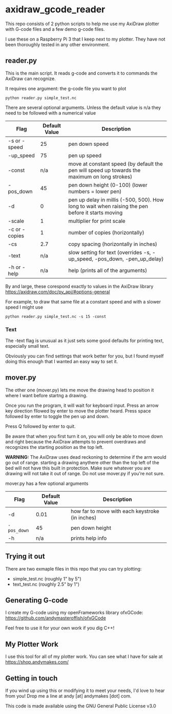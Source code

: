 # axidraw_gcode_reader

This repo consists of 2 python scripts to help me use my AxiDraw plotter with G-code files and a few demo g-code files.

I use these on a Raspberry Pi 3 that I keep next to my plotter. They have not been thoroughly tested in any other environment.


## reader.py

This is the main script. It reads g-code and converts it to commands the AxiDraw can recognize. 

It requires one argument: the g-code file you want to plot

`python reader.py simple_test.nc`

There are several optional arguments. Unless the default value is n/a they need to be followed with a numerical value

Flag 			| Default Value | Description
--------- 		| ---------		| -----------
-s or -speed 	| 25			| pen down speed
-up_speed 		| 75			| pen up speed
-const 			| n/a 			| move at constant speed (by default the pen will speed up towards the maximum on long strokes)
-pos_down 		| 45			| pen down height (0-100)  (lower numbers = lower pen)
-d 				| 0 			| pen up delay in millis (-500, 500). How long to wait when raising the pen before it starts moving
-scale 			| 1				| multiplier for print scale
-c or -copies	| 1				| number of copies (horizontally)
-cs 			| 2.7 			| copy spacing (horizontally in inches)
-text 			| n/a 			| slow setting for text (overrides -s, -up_speed, -pos_down, -pen_up_delay)
-h or -help		| n/a 			| help (prints all of the arguments)

By and large, these corespond exactly to values in the AxiDraw library
https://axidraw.com/doc/py_api/#options-general

For example, to draw that same file at a constant speed and with a slower speed I might use 

`python reader.py simple_test.nc -s 15 -const`

### Text

The -text flag is unusual as it just sets some good defaults for printing text, especially small text.

Obviously you can find settings that work better for you, but I found myself doing this enough that I wanted an easy way to set it.

## mover.py

The other one (mover.py) lets me move the drawing head to position it where I want before startng a drawing.

Once you run the program, it will wait for keyboard input. Press an arrow key direction fllowed by enter to move the plotter heard. Press space followed by enter to toggle the pen up and down.

Press Q followed by enter to quit.

Be aware that when you first turn it on, you will only be able to move down and right because the AxiDraw attempts to prevent overdraws and recognizes the starting position as the top left.

**WARNING:** The AxiDraw uses dead reckoning to determine if the arm would go out of range. starting a drawing anythere other than the top left of the bed will not have this built in protection. Make sure whatever you are drawing will not take it out of range. Do not use mover.py if you're not sure.

mover.py has a few optional arguments

Flag 			| Default Value | Description
---- 			| ------------- | -----------
-d 				| 0.01			| how far to move with each keystroke (in inches)
`-pos_down` 		| 45			| pen down height
-h 				| n/a 			| prints help info


## Trying it out

There are two exmaple files in this repo that you can try plotting:
* simple_test.nc (roughly 1" by 5")
* text_test.nc (roughly 2.5" by 1")

## Generating G-code

I create my G-code using my openFrameworks library ofxGCode: https://github.com/andymasteroffish/ofxGCode

Feel free to use it for your own work if you dig C++!

## My Plotter Work

I use this tool for all of my plotter work. You can see what I have for sale at https://shop.andymakes.com/

## Getting in touch

If you wind up using this or modifying it to meet your needs, I'd love to hear from you! Drop me a line at andy [at] andymakes [dot] com.

This code is made available using the GNU General Public License v3.0